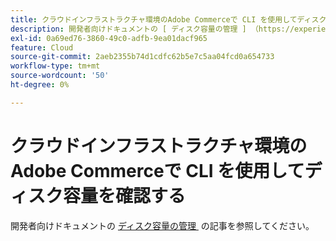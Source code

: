 ```yaml
---
title: クラウドインフラストラクチャ環境のAdobe Commerceで CLI を使用してディスク容量を確認する
description: 開発者向けドキュメントの [ ディスク容量の管理 ] （https://experienceleague.adobe.com/ja/docs/commerce-cloud-service/user-guide/develop/storage/manage-disk-space）の記事を参照してください。
exl-id: 0a69ed76-3860-49c0-adfb-9ea01dacf965
feature: Cloud
source-git-commit: 2aeb2355b74d1cdfc62b5e7c5aa04fcd0a654733
workflow-type: tm+mt
source-wordcount: '50'
ht-degree: 0%

---
```


# クラウドインフラストラクチャ環境のAdobe Commerceで CLI を使用してディスク容量を確認する

開発者向けドキュメントの [&#x200B; ディスク容量の管理 &#x200B;](https://experienceleague.adobe.com/ja/docs/commerce-cloud-service/user-guide/develop/storage/manage-disk-space) の記事を参照してください。
